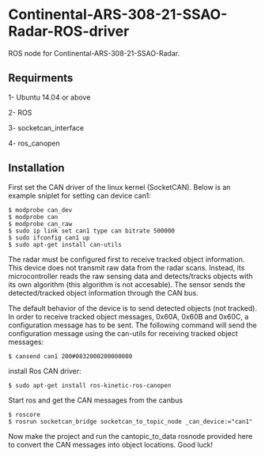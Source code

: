 # Continental-ARS-308-21-SSAO-Radar-ROS-driver

ROS node for Continental-ARS-308-21-SSAO-Radar. 

    
## Requirments

1- Ubuntu 14.04 or above

2- ROS

3- socketcan_interface

4- ros_canopen


## Installation 

First set the CAN driver of the linux kernel (SocketCAN). Below is an example sniplet for setting can device can1:

    $ modprobe can_dev
    $ modprobe can
    $ modprobe can_raw
    $ sudo ip link set can1 type can bitrate 500000
    $ sudo ifconfig can1 up
    $ sudo apt-get install can-utils
    
   
The radar must be configured first to receive tracked object information. This device does not transmit raw data from the radar scans. Instead, its microcontroller reads the raw sensing data and detects/tracks objects with its own algorithm (this algorithm is not accesable). The sensor sends the detected/tracked object information through the CAN bus.

The default behavior of the device is to send detected objects (not tracked). In order to receive tracked object messages, 0x60A, 0x60B and 0x60C, a configuration message has to be sent. The following command will send the configuration message using the can-utils for receiving tracked object messages:

    $ cansend can1 200#0832000200000000 
    
 install Ros CAN driver:
 
    $ sudo apt-get install ros-kinetic-ros-canopen
    
Start ros and get the CAN messages from the canbus

    $ roscore
    $ rosrun socketcan_bridge socketcan_to_topic_node _can_device:="can1"
    
Now make the project and run the cantopic_to_data rosnode provided here to convert the CAN messages into object locations. Good luck!
